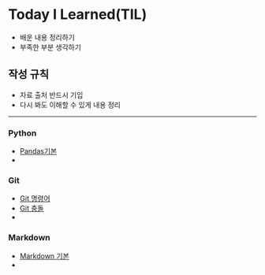# Today I Learned(TIL)
- 배운 내용 정리하기
- 부족한 부분 생각하기
## 작성 규칙
- 자료 출처 반드시 기입
- 다시 봐도 이해할 수 있게 내용 정리
---
### Python
- [Pandas기본](https://github.com/PHJoon/TIL/blob/master/pandas.md)
-
### Git
- [Git 명령어](https://github.com/PHJoon/TIL/blob/master/git-02.md)
- [Git 충돌](https://github.com/PHJoon/TIL/blob/master/git_conflict.md)
- 
### Markdown
- [Markdown 기본](https://github.com/PHJoon/TIL/blob/master/markdown.md)
-
